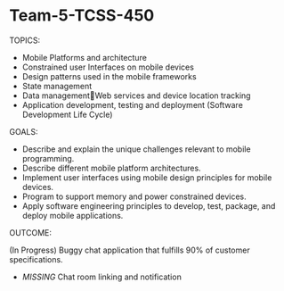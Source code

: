 # Team-5-TCSS-450

TOPICS:

- Mobile Platforms and architecture
- Constrained user Interfaces on mobile devices
- Design patterns used in the mobile frameworks
- State management
- Data managementWeb services and device location tracking
- Application development, testing and deployment  (Software Development Life Cycle)

GOALS: 

- Describe and explain the unique challenges relevant to mobile programming.
- Describe different mobile platform architectures.
- Implement user interfaces using mobile design principles for mobile devices.
- Program to support memory and power constrained devices.
- Apply software engineering principles to develop, test, package, and deploy mobile applications. 

OUTCOME: 

(In Progress) Buggy chat application that fulfills 90% of customer specifications.
- *MISSING* Chat room linking and notification
